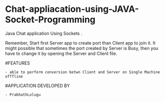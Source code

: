 # Chat-appliacation-using-JAVA-Socket-Programming
Java Chat application Using Sockets .

Remember, Start first Server app to create port than Client app to join it. It might possible that sometimes the port created by Server is Busy, then you have to change it by opening the Server and Client file.


#FEATURES  

	- able to perform conversion betwn Client and Server on Single Machine offfline


#APPLICATION DEVELOPED BY 

	- PrabhathLolugu
